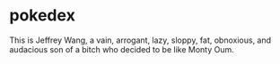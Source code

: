 # pokedex

This is Jeffrey Wang, a vain, arrogant, lazy, sloppy, fat, obnoxious, and audacious son of a bitch who decided to be like Monty Oum.
